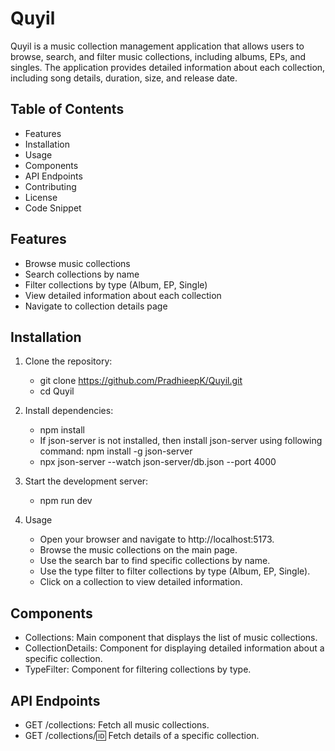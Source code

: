 # Quyil

Quyil is a music collection management application that allows users to browse, search, and filter music collections, including albums, EPs, and singles. The application provides detailed information about each collection, including song details, duration, size, and release date.

## Table of Contents

- Features
- Installation
- Usage
- Components
- API Endpoints
- Contributing
- License
- Code Snippet

## Features

- Browse music collections
- Search collections by name
- Filter collections by type (Album, EP, Single)
- View detailed information about each collection
- Navigate to collection details page

## Installation

1. Clone the repository:
   - git clone https://github.com/PradhieepK/Quyil.git
   - cd Quyil

2. Install dependencies:
   - npm install
   - If json-server is not installed, then install json-server using following command: npm install -g json-server
   - npx json-server --watch json-server/db.json --port 4000

4. Start the development server:
   - npm run dev

5. Usage
   - Open your browser and navigate to http://localhost:5173.
   - Browse the music collections on the main page.
   - Use the search bar to find specific collections by name.
   - Use the type filter to filter collections by type (Album, EP, Single).
   - Click on a collection to view detailed information.

## Components

- Collections: Main component that displays the list of music collections.
- CollectionDetails: Component for displaying detailed information about a specific collection.
- TypeFilter: Component for filtering collections by type.

## API Endpoints

- GET /collections: Fetch all music collections.
- GET /collections/:id: Fetch details of a specific collection.

